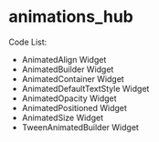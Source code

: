 # animations_hub

Code List:
+ AnimatedAlign Widget
+ AnimatedBuilder Widget
+ AnimatedContainer Widget
+ AnimatedDefaultTextStyle Widget
+ AnimatedOpacity Widget
+ AnimatedPositioned Widget
+ AnimatedSize Widget
+ TweenAnimatedBuilder Widget